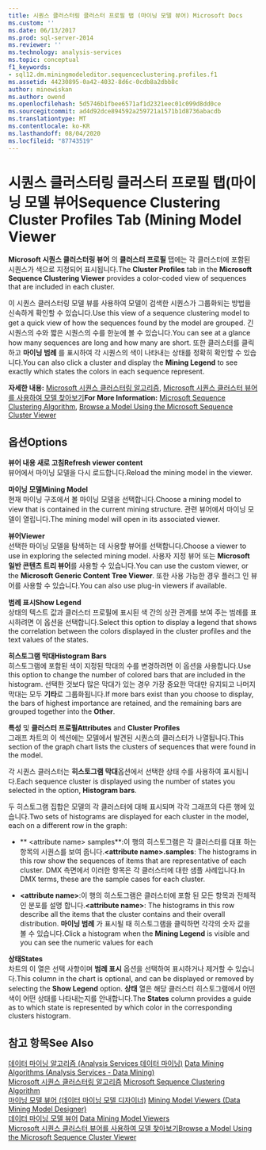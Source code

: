 ```yaml
---
title: 시퀀스 클러스터링 클러스터 프로필 탭 (마이닝 모델 뷰어) Microsoft Docs
ms.custom: ''
ms.date: 06/13/2017
ms.prod: sql-server-2014
ms.reviewer: ''
ms.technology: analysis-services
ms.topic: conceptual
f1_keywords:
- sql12.dm.miningmodeleditor.sequenceclustering.profiles.f1
ms.assetid: 44230895-0a42-4032-8d6c-0cdb8a2dbb8c
author: minewiskan
ms.author: owend
ms.openlocfilehash: 5d5746b1fbee6571af1d2321eec01c099d8dd0ce
ms.sourcegitcommit: ad4d92dce894592a259721a1571b1d8736abacdb
ms.translationtype: MT
ms.contentlocale: ko-KR
ms.lasthandoff: 08/04/2020
ms.locfileid: "87743519"
---
```

# <a name="sequence-clustering-cluster-profiles-tab-mining-model-viewer"></a><span data-ttu-id="5736a-102">시퀀스 클러스터링 클러스터 프로필 탭(마이닝 모델 뷰어</span><span class="sxs-lookup"><span data-stu-id="5736a-102">Sequence Clustering Cluster Profiles Tab (Mining Model Viewer</span></span>
  <span data-ttu-id="5736a-103">**Microsoft 시퀀스 클러스터링 뷰어** 의 **클러스터 프로필** 탭에는 각 클러스터에 포함된 시퀀스가 색으로 지정되어 표시됩니다.</span><span class="sxs-lookup"><span data-stu-id="5736a-103">The **Cluster Profiles** tab in the **Microsoft Sequence Clustering Viewer** provides a color-coded view of sequences that are included in each cluster.</span></span>  
  
 <span data-ttu-id="5736a-104">이 시퀀스 클러스터링 모델 뷰를 사용하여 모델이 검색한 시퀀스가 그룹화되는 방법을 신속하게 확인할 수 있습니다.</span><span class="sxs-lookup"><span data-stu-id="5736a-104">Use this view of a sequence clustering model to get a quick view of how the sequences found by the model are grouped.</span></span> <span data-ttu-id="5736a-105">긴 시퀀스의 수와 짧은 시퀀스의 수를 한눈에 볼 수 있습니다.</span><span class="sxs-lookup"><span data-stu-id="5736a-105">You can see at a glance how many sequences are long and how many are short.</span></span> <span data-ttu-id="5736a-106">또한 클러스터를 클릭하고 **마이닝 범례** 를 표시하여 각 시퀀스의 색이 나타내는 상태를 정확히 확인할 수 있습니다.</span><span class="sxs-lookup"><span data-stu-id="5736a-106">You can also click a cluster and display the **Mining Legend** to see exactly which states the colors in each sequence represent.</span></span>  
  
 <span data-ttu-id="5736a-107">**자세한 내용:**  [Microsoft 시퀀스 클러스터링 알고리즘](data-mining/microsoft-sequence-clustering-algorithm.md), [Microsoft 시퀀스 클러스터 뷰어를 사용하여 모델 찾아보기](data-mining/browse-a-model-using-the-microsoft-sequence-cluster-viewer.md)</span><span class="sxs-lookup"><span data-stu-id="5736a-107">**For More Information:**  [Microsoft Sequence Clustering Algorithm](data-mining/microsoft-sequence-clustering-algorithm.md), [Browse a Model Using the Microsoft Sequence Cluster Viewer](data-mining/browse-a-model-using-the-microsoft-sequence-cluster-viewer.md)</span></span>  
  
## <a name="options"></a><span data-ttu-id="5736a-108">옵션</span><span class="sxs-lookup"><span data-stu-id="5736a-108">Options</span></span>  
 <span data-ttu-id="5736a-109">**뷰어 내용 새로 고침**</span><span class="sxs-lookup"><span data-stu-id="5736a-109">**Refresh viewer content**</span></span>  
 <span data-ttu-id="5736a-110">뷰어에서 마이닝 모델을 다시 로드합니다.</span><span class="sxs-lookup"><span data-stu-id="5736a-110">Reload the mining model in the viewer.</span></span>  
  
 <span data-ttu-id="5736a-111">**마이닝 모델**</span><span class="sxs-lookup"><span data-stu-id="5736a-111">**Mining Model**</span></span>  
 <span data-ttu-id="5736a-112">현재 마이닝 구조에서 볼 마이닝 모델을 선택합니다.</span><span class="sxs-lookup"><span data-stu-id="5736a-112">Choose a mining model to view that is contained in the current mining structure.</span></span> <span data-ttu-id="5736a-113">관련 뷰어에서 마이닝 모델이 열립니다.</span><span class="sxs-lookup"><span data-stu-id="5736a-113">The mining model will open in its associated viewer.</span></span>  
  
 <span data-ttu-id="5736a-114">**뷰어**</span><span class="sxs-lookup"><span data-stu-id="5736a-114">**Viewer**</span></span>  
 <span data-ttu-id="5736a-115">선택한 마이닝 모델을 탐색하는 데 사용할 뷰어를 선택합니다.</span><span class="sxs-lookup"><span data-stu-id="5736a-115">Choose a viewer to use in exploring the selected mining model.</span></span> <span data-ttu-id="5736a-116">사용자 지정 뷰어 또는 **Microsoft 일반 콘텐츠 트리 뷰어**를 사용할 수 있습니다.</span><span class="sxs-lookup"><span data-stu-id="5736a-116">You can use the custom viewer, or the **Microsoft Generic Content Tree Viewer**.</span></span> <span data-ttu-id="5736a-117">또한 사용 가능한 경우 플러그 인 뷰어를 사용할 수 있습니다.</span><span class="sxs-lookup"><span data-stu-id="5736a-117">You can also use plug-in viewers if available.</span></span>  
  
 <span data-ttu-id="5736a-118">**범례 표시**</span><span class="sxs-lookup"><span data-stu-id="5736a-118">**Show Legend**</span></span>  
 <span data-ttu-id="5736a-119">상태의 텍스트 값과 클러스터 프로필에 표시된 색 간의 상관 관계를 보여 주는 범례를 표시하려면 이 옵션을 선택합니다.</span><span class="sxs-lookup"><span data-stu-id="5736a-119">Select this option to display a legend that shows the correlation between the colors displayed in the cluster profiles and the text values of the states.</span></span>  
  
 <span data-ttu-id="5736a-120">**히스토그램 막대**</span><span class="sxs-lookup"><span data-stu-id="5736a-120">**Histogram Bars**</span></span>  
 <span data-ttu-id="5736a-121">히스토그램에 포함된 색이 지정된 막대의 수를 변경하려면 이 옵션을 사용합니다.</span><span class="sxs-lookup"><span data-stu-id="5736a-121">Use this option to change the number of colored bars that are included in the histogram.</span></span> <span data-ttu-id="5736a-122">선택한 것보다 많은 막대가 있는 경우 가장 중요한 막대만 유지되고 나머지 막대는 모두 **기타**로 그룹화됩니다.</span><span class="sxs-lookup"><span data-stu-id="5736a-122">If more bars exist than you choose to display, the bars of highest importance are retained, and the remaining bars are grouped together into the **Other**.</span></span>  
  
 <span data-ttu-id="5736a-123">**특성** 및 **클러스터 프로필**</span><span class="sxs-lookup"><span data-stu-id="5736a-123">**Attributes** and **Cluster Profiles**</span></span>  
 <span data-ttu-id="5736a-124">그래프 차트의 이 섹션에는 모델에서 발견된 시퀀스의 클러스터가 나열됩니다.</span><span class="sxs-lookup"><span data-stu-id="5736a-124">This section of the graph chart lists the clusters of sequences that were found in the model.</span></span>  
  
 <span data-ttu-id="5736a-125">각 시퀀스 클러스터는 **히스토그램 막대**옵션에서 선택한 상태 수를 사용하여 표시됩니다.</span><span class="sxs-lookup"><span data-stu-id="5736a-125">Each sequence cluster is displayed using the number of states you selected in the option, **Histogram bars**.</span></span>  
  
 <span data-ttu-id="5736a-126">두 히스토그램 집합은 모델의 각 클러스터에 대해 표시되며 각각 그래프의 다른 행에 있습니다.</span><span class="sxs-lookup"><span data-stu-id="5736a-126">Two sets of histograms are displayed for each cluster in the model, each on a different row in the graph:</span></span>  
  
-   <span data-ttu-id="5736a-127">\*\* \<attribute name> samples\*\*:이 행의 히스토그램은 각 클러스터를 대표 하는 항목의 시퀀스를 보여 줍니다.</span><span class="sxs-lookup"><span data-stu-id="5736a-127">**\<attribute name>.samples**: The histograms in this row show the sequences of items that are representative of each cluster.</span></span> <span data-ttu-id="5736a-128">DMX 측면에서 이러한 항목은 각 클러스터에 대한 샘플 사례입니다.</span><span class="sxs-lookup"><span data-stu-id="5736a-128">In DMX terms, these are the sample cases for each cluster.</span></span>  
  
-   <span data-ttu-id="5736a-129">**\<attribute name>**:이 행의 히스토그램은 클러스터에 포함 된 모든 항목과 전체적인 분포를 설명 합니다.</span><span class="sxs-lookup"><span data-stu-id="5736a-129">**\<attribute name>**: The histograms in this row describe all the items that the cluster contains and their overall distribution.</span></span> <span data-ttu-id="5736a-130">**마이닝 범례** 가 표시될 때 히스토그램을 클릭하면 각각의 숫자 값을 볼 수 있습니다.</span><span class="sxs-lookup"><span data-stu-id="5736a-130">Click a histogram when the **Mining Legend** is visible and you can see the numeric values for each</span></span>  
  
 <span data-ttu-id="5736a-131">**상태**</span><span class="sxs-lookup"><span data-stu-id="5736a-131">**States**</span></span>  
 <span data-ttu-id="5736a-132">차트의 이 열은 선택 사항이며 **범례 표시** 옵션을 선택하여 표시하거나 제거할 수 있습니다.</span><span class="sxs-lookup"><span data-stu-id="5736a-132">This column in the chart is optional, and can be displayed or removed by selecting the **Show Legend** option.</span></span> <span data-ttu-id="5736a-133">**상태** 열은 해당 클러스터 히스토그램에서 어떤 색이 어떤 상태를 나타내는지를 안내합니다.</span><span class="sxs-lookup"><span data-stu-id="5736a-133">The **States** column provides a guide as to which state is represented by which color in the corresponding clusters histogram.</span></span>  
  
## <a name="see-also"></a><span data-ttu-id="5736a-134">참고 항목</span><span class="sxs-lookup"><span data-stu-id="5736a-134">See Also</span></span>  
 <span data-ttu-id="5736a-135">[데이터 마이닝 알고리즘 &#40;Analysis Services 데이터 마이닝&#41;](data-mining/data-mining-algorithms-analysis-services-data-mining.md) </span><span class="sxs-lookup"><span data-stu-id="5736a-135">[Data Mining Algorithms &#40;Analysis Services - Data Mining&#41;](data-mining/data-mining-algorithms-analysis-services-data-mining.md) </span></span>  
 <span data-ttu-id="5736a-136">[Microsoft 시퀀스 클러스터링 알고리즘](data-mining/microsoft-sequence-clustering-algorithm.md) </span><span class="sxs-lookup"><span data-stu-id="5736a-136">[Microsoft Sequence Clustering Algorithm](data-mining/microsoft-sequence-clustering-algorithm.md) </span></span>  
 <span data-ttu-id="5736a-137">[마이닝 모델 뷰어 &#40;데이터 마이닝 모델 디자이너&#41;](mining-model-viewers-data-mining-model-designer.md) </span><span class="sxs-lookup"><span data-stu-id="5736a-137">[Mining Model Viewers &#40;Data Mining Model Designer&#41;](mining-model-viewers-data-mining-model-designer.md) </span></span>  
 <span data-ttu-id="5736a-138">[데이터 마이닝 모델 뷰어](data-mining/data-mining-model-viewers.md) </span><span class="sxs-lookup"><span data-stu-id="5736a-138">[Data Mining Model Viewers](data-mining/data-mining-model-viewers.md) </span></span>  
 [<span data-ttu-id="5736a-139">Microsoft 시퀀스 클러스터 뷰어를 사용하여 모델 찾아보기</span><span class="sxs-lookup"><span data-stu-id="5736a-139">Browse a Model Using the Microsoft Sequence Cluster Viewer</span></span>](data-mining/browse-a-model-using-the-microsoft-sequence-cluster-viewer.md)  
  
  
